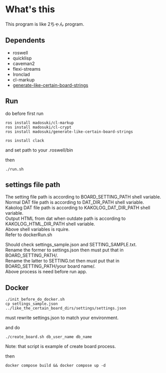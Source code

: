 # What's this
This program is like 2ちゃん program.


## Dependents
- roswell
- quicklisp
- caveman2
- flexi-streams
- Ironclad
- cl-markup
- [generate-like-certain-board-strings](https://github.com/madosuki/generate-like-certain-board-strings)

## Run
do before first run
```
ros install madosuki/cl-markup
ros install madosuki/cl-crypt
ros install madosuki/generate-like-certain-board-strings

ros install clack
```

and set path to your .roswell/bin

then
```
./run.sh
```

## settings file path
The setting file path is according to BOARD_SETTING_PATH shell variable.   
Normal DAT file path is according to DAT_DIR_PATH shell variable.   
Kakolog DAT file path is according to KAKOLOG_DAT_DIR_PATH shell variable.  
Output HTML from dat when outdate path is according to KAKOLOG_HTML_DIR_PATH shell variable.   
Above shell variables is rquire.  
Refer to dockerRun.sh  
  
Should check settings_sample.json and SETTING_SAMPLE.txt.  
Rename the former to settings.json then must put that in BOARD_SETTING_PATH/.   
Rename the latter to SETTING.txt then must put that in BOARD_SETTING_PATH/your board name/.   
Above process is need before run app.


## Docker
```
./init_before_do_docker.sh
cp settings_sample.json ../like_the_certain_board_dirs/settings/settings.json
```

must rewrite settings.json to match your environment.

and do
```
./create_board.sh db_user_name db_name
```
Note: that script is example of create board process.  

then
```
docker compose build && docker compose up -d
```

